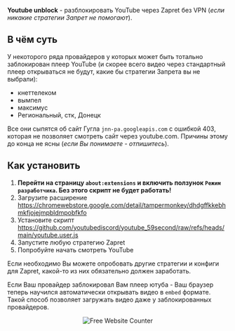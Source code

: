 **Youtube unblock** - разблокировать YouTube через Zapret без VPN (_если никакие стратегии Запрет не помогают_).

## В чём суть
У некоторого ряда провайдеров у которых может быть тотально заблокирован плеер YouTube (и скорее всего видео через стандартный плеер открываться не будут, какие бы стратегии Запрета вы не выбрали):
- кнеттелеком
- вымпел
- максимус
- Региональный, стк, Донецк

Все они сыпятся об сайт Гугла `jnn-pa.googleapis.com` с ошибкой 403, которая не позволяет смотреть сайт через youtube.com. Причины этому до конца не ясны (_если Вы понимаете - отпишитесь_).

## Как установить
1. **Перейти на страницу `about:extensions` и включить ползунок `Режим разработчика`. Без этого скрипт не будет работать!**
2. Загрузите расширение https://chromewebstore.google.com/detail/tampermonkey/dhdgffkkebhmkfjojejmpbldmpobfkfo
3. Установите скрипт https://github.com/youtubediscord/youtube_59second/raw/refs/heads/main/youtube.user.js
4. Запустите любую стратегию Zapret
5. Попробуйте начать смотреть YouTube

Если необходимо Вы можете опробовать другие стратегии и конфиги для Zapret, какой-то из них обязательно должен заработать. 

Если Ваш провайдер заблокировал Вам плеер ютуба - Ваш браузер теперь научился автоматически открывать видео в `embed` формате. Такой способ позволяет загружать видео даже у заблокированных провайдеров.

<div align='center'><img src='https://www.websitecounterfree.com/c.php?d=9&id=64531&s=1' border='0' alt='Free Website Counter'><br / ></div>



